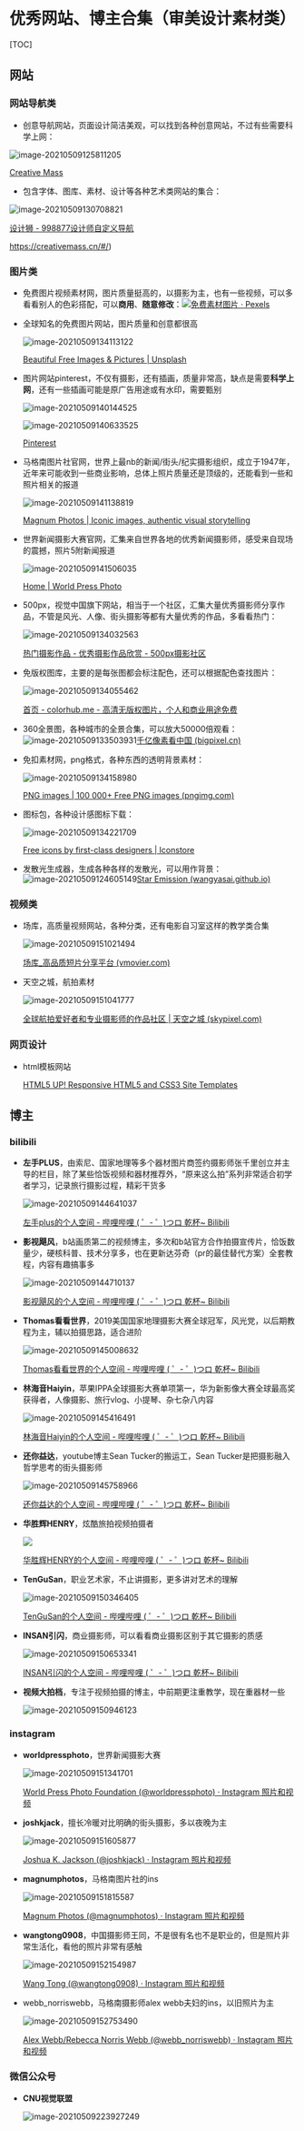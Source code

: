 # 优秀网站、博主合集（审美设计素材类）

[TOC]

## 网站

### 网站导航类

* 创意导航网站，页面设计简洁美观，可以找到各种创意网站，不过有些需要科学上网：

![image-20210509125811205](https://gitee.com/RomanticMysteryLH/pic/raw/master/img/image-20210509125811205.png)

[Creative Mass](https://creativemass.cn/#/)

* 包含字体、图库、素材、设计等各种艺术类网站的集合：

![image-20210509130708821](https://gitee.com/RomanticMysteryLH/pic/raw/master/img/image-20210509130708821.png)

[设计狮 - 998877设计师自定义导航](https://www.998877.com.cn/)

https://creativemass.cn/#/)

### 图片类
* 免费图片视频素材网，图片质量挺高的，以摄影为主，也有一些视频，可以多看看别人的色彩搭配，可以**商用**、**随意修改**：![](https://i.loli.net/2021/05/09/IVXtpzUg6NEcvoD.png)[免费素材图片 · Pexels](https://www.pexels.com/zh-cn/)

* 全球知名的免费图片网站，图片质量和创意都很高

  ![image-20210509134113122](https://i.loli.net/2021/05/09/Pjp7KZ8v2oxcGXT.png)

  [Beautiful Free Images & Pictures | Unsplash](https://unsplash.com/)
  
* 图片网站pinterest，不仅有摄影，还有插画，质量非常高，缺点是需要**科学上网**，还有一些插画可能是原广告用途或有水印，需要甄别

  ![image-20210509140144525](https://i.loli.net/2021/05/09/fZuMBcrgzm4bd5E.png)

  ![image-20210509140633525](https://i.loli.net/2021/05/09/TrcCsg8eBxVjzni.png)

  [Pinterest](https://www.pinterest.com/)

* 马格南图片社官网，世界上最nb的新闻/街头/纪实摄影组织，成立于1947年，近年来可能收到一些商业影响，总体上照片质量还是顶级的，还能看到一些和照片相关的报道

  ![image-20210509141138819](https://i.loli.net/2021/05/09/MZXN8rfsi7GAvzk.png)

  [Magnum Photos | Iconic images, authentic visual storytelling](https://www.magnumphotos.com/)

* 世界新闻摄影大赛官网，汇集来自世界各地的优秀新闻摄影师，感受来自现场的震撼，照片5附新闻报道

  ![image-20210509141506035](https://i.loli.net/2021/05/09/VBosa12SfMQuyUh.png)

  [Home | World Press Photo](https://www.worldpressphoto.org/)

* 500px，视觉中国旗下网站，相当于一个社区，汇集大量优秀摄影师分享作品，不管是风光、人像、街头摄影等都有大量优秀的作品，多看看热门：

  ![image-20210509134032563](https://gitee.com/RomanticMysteryLH/pic/raw/master/img/LgJsZpVbylFGiKz.png)

  [热门摄影作品 - 优秀摄影作品欣赏 - 500px摄影社区](https://500px.com.cn/community/discover)

* 免版权图库，主要的是每张图都会标注配色，还可以根据配色查找图片：

  ![image-20210509134055462](https://i.loli.net/2021/05/09/WGK3h1VRFNmqUsZ.png)

  [首页 - colorhub.me - 高清无版权图片，个人和商业用途免费](https://colorhub.me/)
* 360全景图，各种城市的全景合集，可以放大50000倍观看：![image-20210509133503931](https://i.loli.net/2021/05/09/cIhU5XltFpge7N1.png)[千亿像素看中国 (bigpixel.cn)](http://www.bigpixel.cn/index.html)


* 免扣素材网，png格式，各种东西的透明背景素材：

  ![image-20210509134158980](https://gitee.com/RomanticMysteryLH/pic/raw/master/img/FL5EwSn4idxVCTk.png)

  [PNG images | 100 000+ Free PNG images (pngimg.com)](http://pngimg.com/)

* 图标包，各种设计感图标下载：

  ![image-20210509134221709](https://gitee.com/RomanticMysteryLH/pic/raw/master/img/4VtdUTgKY6CwbN2.png)

  [Free icons by first-class designers | Iconstore](https://iconstore.co/)

* 发散光生成器，生成各种各样的发散光，可以用作背景：![image-20210509124605149](https://gitee.com/RomanticMysteryLH/pic/raw/master/img/image-20210509124605149.png)[Star Emission (wangyasai.github.io)](https://wangyasai.github.io/Stars-Emmision/)




### 视频类

* 场库，高质量视频网站，各种分类，还有电影自习室这样的教学类合集

  ![image-20210509151021494](https://i.loli.net/2021/05/09/T3tL5A8xGZevzwh.png)

  [场库_高品质短片分享平台 (vmovier.com)](https://www.vmovier.com/)

* 天空之城，航拍素材

  ![image-20210509151041777](https://i.loli.net/2021/05/09/TzQCX53UdEhfla8.png)

  [全球航拍爱好者和专业摄影师的作品社区 | 天空之城 (skypixel.com)](https://www.skypixel.com/)

### 网页设计

* html模板网站

  [HTML5 UP! Responsive HTML5 and CSS3 Site Templates](https://html5up.net/)

## 博主

### bilibili

* **左手PLUS**，由索尼、国家地理等多个器材图片商签约摄影师张千里创立并主导的栏目，除了某些恰饭视频和器材推荐外，“原来这么拍”系列非常适合初学者学习，记录旅行摄影过程，精彩干货多

  ![image-20210509144641037](https://gitee.com/RomanticMysteryLH/pic/raw/master/img/bxqCiLnMAaEXSge.png)

  [左手plus的个人空间 - 哔哩哔哩 ( ゜- ゜)つロ 乾杯~ Bilibili](https://space.bilibili.com/20166755?from=search&seid=3336666509687072456)

* **影视飓风**，b站画质第二的视频博主，多次和b站官方合作拍摄宣传片，恰饭数量少，硬核科普、技术分享多，也在更新达芬奇（pr的最佳替代方案）全套教程，内容有趣搞事多

  ![image-20210509144710137](https://gitee.com/RomanticMysteryLH/pic/raw/master/img/d91nNZW6qPUzcwY.png)

  [影视飓风的个人空间 - 哔哩哔哩 ( ゜- ゜)つロ 乾杯~ Bilibili](https://space.bilibili.com/946974?from=search&seid=4823123988229079786)

* **Thomas看看世界**，2019美国国家地理摄影大赛全球冠军，风光党，以后期教程为主，辅以拍摄思路，适合进阶

  ![image-20210509145008632](https://i.loli.net/2021/05/09/7P9zmQXS8ftelH4.png)

  [Thomas看看世界的个人空间 - 哔哩哔哩 ( ゜- ゜)つロ 乾杯~ Bilibili](https://space.bilibili.com/277329684/video)

* **林海音Haiyin**，苹果IPPA全球摄影大赛单项第一，华为新影像大赛全球最高奖获得者，人像摄影、旅行vlog、小提琴、杂七杂八内容

  ![image-20210509145416491](https://i.loli.net/2021/05/09/sx1hq5goBLDWGz8.png)

  [林海音Haiyin的个人空间 - 哔哩哔哩 ( ゜- ゜)つロ 乾杯~ Bilibili](https://space.bilibili.com/351739137/video)

* **还你益达**，youtube博主Sean Tucker的搬运工，Sean Tucker是把摄影融入哲学思考的街头摄影师

  ![image-20210509145758966](https://gitee.com/RomanticMysteryLH/pic/raw/master/img/GNQuojgd49DE8xk.png)

  [还你益达的个人空间 - 哔哩哔哩 ( ゜- ゜)つロ 乾杯~ Bilibili](https://space.bilibili.com/39840466/video)

* **华胜辉HENRY**，炫酷旅拍视频拍摄者

  ![](https://gitee.com/RomanticMysteryLH/pic/raw/master/img/Xo9sGIRScPQenzB.png)

  [华胜辉HENRY的个人空间 - 哔哩哔哩 ( ゜- ゜)つロ 乾杯~ Bilibili](https://space.bilibili.com/258705527/video)

* **TenGuSan**，职业艺术家，不止讲摄影，更多讲对艺术的理解

  ![image-20210509150346405](https://i.loli.net/2021/05/09/hGm98qWkXau3NCH.png)

  [TenGuSan的个人空间 - 哔哩哔哩 ( ゜- ゜)つロ 乾杯~ Bilibili](https://space.bilibili.com/19526512/video)

* **INSAN引闪**，商业摄影师，可以看看商业摄影区别于其它摄影的质感

  ![image-20210509150653341](https://i.loli.net/2021/05/09/n3aeJflSW4YyDEt.png)

  [INSAN引闪的个人空间 - 哔哩哔哩 ( ゜- ゜)つロ 乾杯~ Bilibili](https://space.bilibili.com/244415462/video)

* **视频大拍档**，专注于视频拍摄的博主，中前期更注重教学，现在重器材一些

  ![image-20210509150946123](https://i.loli.net/2021/05/09/B6Il2Fx19ofigKD.png)



### instagram

* **worldpressphoto**，世界新闻摄影大赛

  ![image-20210509151341701](https://i.loli.net/2021/05/09/oWYMNbfTG76UKL5.png)

  [World Press Photo Foundation (@worldpressphoto) · Instagram 照片和视频](https://www.instagram.com/worldpressphoto/?hl=zh-cn)
  
* **joshkjack**，擅长冷暖对比明确的街头摄影，多以夜晚为主

  ![image-20210509151605877](https://gitee.com/RomanticMysteryLH/pic/raw/master/img/dylruoW3AeB7hSw.png)

  [Joshua K. Jackson (@joshkjack) · Instagram 照片和视频](https://www.instagram.com/joshkjack/?hl=zh-cn)

* **magnumphotos**，马格南图片社的ins

  ![image-20210509151815587](https://gitee.com/RomanticMysteryLH/pic/raw/master/img/W2tJEq85hHroIpZ.png)

  [Magnum Photos (@magnumphotos) · Instagram 照片和视频](https://www.instagram.com/magnumphotos/?hl=zh-cn)

* **wangtong0908**，中国摄影师王同，不是很有名也不是职业的，但是照片非常生活化，看他的照片非常有感触

  ![image-20210509152154987](https://gitee.com/RomanticMysteryLH/pic/raw/master/img/shEGMoCkfuDP75v.png)
  
  [Wang Tong (@wangtong0908) · Instagram 照片和视频](https://www.instagram.com/wangtong0908/?hl=zh-cn)
  
* webb_norriswebb，马格南摄影师alex webb夫妇的ins，以旧照片为主
  
  ![image-20210509152753490](https://gitee.com/RomanticMysteryLH/pic/raw/master/img/XbV5wgL6oDYRBMn.png)
  
  [Alex Webb/Rebecca Norris Webb (@webb_norriswebb) · Instagram 照片和视频](https://www.instagram.com/webb_norriswebb/?hl=zh-cn)
### 微信公众号

* **CNU视觉联盟**

  ![image-20210509223927249](https://gitee.com/RomanticMysteryLH/pic/raw/master/img/WAksw2cmoH1p3fF.png)

  
